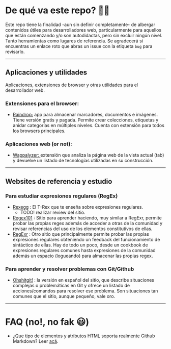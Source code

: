 # De qué va este repo? 🤔🤓

Este repo tiene la finalidad -aun sin definir completamente- de albergar contenidos útiles para desarrolladores web, particularmente para aquellos que están comenzando y/o son autodidactas, pero sin excluir ningún nivel. Tanto herramientas como lugares de referencia. Se agradecerá si encuentras un enlace roto que abras un issue con la etiqueta `bug` para revisarlo. 

---

## Aplicaciones y utilidades
Aplicaciones, extensiones de browser y otras utilidades para el desarrollador web. 
### Extensiones para el browser:
* [Raindrop:](https://raindrop.io/) app para almacenar marcadores, documentos e imágenes. Tiene versión gratis y pagada. Permite crear colecciones, etiquetas y anidar categorías en múltiples niveles. Cuenta con extensión para todos los browsers principales.

### Aplicaciones web (or not):
* [Wappalyzer: ](https://www.wappalyzer.com/)extensión que analiza la página web de la vista actual (tab) y devuelve un listado de tecnologías utilizadas en su construcción.

---  
## Websites de referencia y estudio

### Para estudiar expresiones regulares (RegEx)
* [Rexegg](http://www.rexegg.com) : El T-Rex que te enseña sobre expresiones regulares.  
  * TODO! realizar review del sitio.
* [Regex101](https://regex101.com) : Sitio para aprender haciendo, muy similar a RegExr, permite probar las propias regex además de acceder a otras de la comunidad y revisar referencias del uso de los elementos constitutivos de ellas.
* [RegExr](https://regexr.com) : Otro sitio que principalmente permite probar las propias expresiones regulares obteniendo un feedback del funcionamiento de sintáctico de ellas. Hay de todo un poco, desde un cookbook de expresiones regulares comunes hasta expresiones de la comunidad además un espacio (logueando) para almacenar las propias regex. 

### Para aprender y resolver problemas con Git/Github
* [Ohshitgit!](https://ohshitgit.com/es) : la versión en español del sitio, que describe situaciones complejas o problemáticas en Git y ofrece un listado de acciones/comandos para resolver ese problema. Son situaciones tan comunes que el sitio, aunque pequeño, vale oro.


---
# FAQ (no!, no fak 😃)

- ¿Que tipo de elementos y atributos HTML soporta realmente Github Markdown? Leer [acá](https://github.com/gjtorikian/html-pipeline/blob/main/lib/html_pipeline/sanitization_filter.rb).




